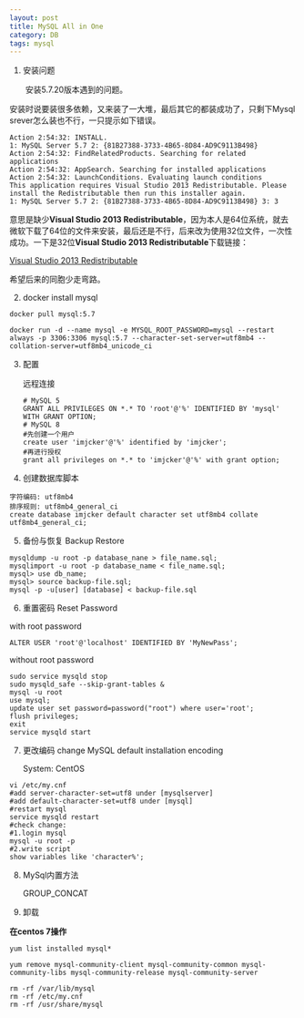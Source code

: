 ```yaml
---
layout: post
title: MySQL All in One
category: DB
tags: mysql
---
```

1. 安装问题

&emsp;&emsp;安装5.7.20版本遇到的问题。

安装时说要装很多依赖，又来装了一大堆，最后其它的都装成功了，只剩下Mysql srever怎么装也不行，一只提示如下错误。

```
Action 2:54:32: INSTALL. 
1: MySQL Server 5.7 2: {81B27388-3733-4B65-8D84-AD9C9113B498} 
Action 2:54:32: FindRelatedProducts. Searching for related applications
Action 2:54:32: AppSearch. Searching for installed applications
Action 2:54:32: LaunchConditions. Evaluating launch conditions
This application requires Visual Studio 2013 Redistributable. Please install the Redistributable then run this installer again.
1: MySQL Server 5.7 2: {81B27388-3733-4B65-8D84-AD9C9113B498} 3: 3 
```

意思是缺少**Visual Studio 2013 Redistributable**，因为本人是64位系统，就去微软下载了64位的文件来安装，最后还是不行，后来改为使用32位文件，一次性成功。一下是32位**Visual Studio 2013 Redistributable**下载链接：

[Visual Studio 2013 Redistributable](https://www.microsoft.com/en-in/download/details.aspx?id=40784)

希望后来的同胞少走弯路。

2. docker install mysql

```shell
docker pull mysql:5.7

docker run -d --name mysql -e MYSQL_ROOT_PASSWORD=mysql --restart always -p 3306:3306 mysql:5.7 --character-set-server=utf8mb4 --collation-server=utf8mb4_unicode_ci
```

3. 配置

   远程连接

   ```shell
   # MySQL 5
   GRANT ALL PRIVILEGES ON *.* TO 'root'@'%' IDENTIFIED BY 'mysql' WITH GRANT OPTION;
   # MySQL 8
   #先创建一个用户
   create user 'imjcker'@'%' identified by 'imjcker';
   #再进行授权
   grant all privileges on *.* to 'imjcker'@'%' with grant option;
   ```

   

4. 创建数据库脚本

```mysql
字符编码: utf8mb4 
排序规则: utf8mb4_general_ci 
create database imjcker default character set utf8mb4 collate utf8mb4_general_ci;
```

5. 备份与恢复 Backup Restore

```shell
mysqldump -u root -p database_nane > file_name.sql;
mysqlimport -u root -p database_name < file_name.sql;
mysql> use db_name;
mysql> source backup-file.sql;
mysql -p -u[user] [database] < backup-file.sql
```

6. 重置密码 Reset Password

with root password

```shell
ALTER USER 'root'@'localhost' IDENTIFIED BY 'MyNewPass';
```

without root password

```shell
sudo service mysqld stop
sudo mysqld_safe --skip-grant-tables &
mysql -u root
use mysql;
update user set password=password("root") where user='root';
flush privileges;
exit
service mysqld start
```

7. 更改编码 change MySQL default installation encoding

   System: CentOS

```shell
vi /etc/my.cnf
#add server-character-set=utf8 under [mysqlserver]
#add default-character-set=utf8 under [mysql]
#restart mysql
service mysqld restart
#check change:
#1.login mysql
mysql -u root -p
#2.write script
show variables like 'character%';

```

8. MySql内置方法

   GROUP_CONCAT

9. 卸载

**在centos 7操作**

```shell
yum list installed mysql*

yum remove mysql-community-client mysql-community-common mysql-community-libs mysql-community-release mysql-community-server

rm -rf /var/lib/mysql  
rm -rf /etc/my.cnf
rm -rf /usr/share/mysql
```

